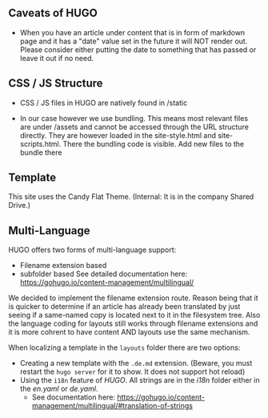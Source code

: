## Caveats of HUGO

- When you have an article under content that is in form of markdown page
and it has a "date" value set in the future it will NOT render out.
Please consider either putting the date to something that has passed or leave it
out if no need.

## CSS / JS Structure
- CSS / JS files in HUGO are natively found in /static

- In our case however we use bundling. This means most relevant files are under
/assets and cannot be accessed through the URL structure directly.
They are however loaded in the site-style.html and site-scripts.html. There the
bundling code is visible. Add new files to the bundle there

## Template
This site uses the Candy Flat Theme.
(Internal: It is in the company Shared Drive.)

## Multi-Language
HUGO offers two forms of multi-language support:
- Filename extension based
- subfolder based
See detailed documentation here: https://gohugo.io/content-management/multilingual/

We decided to implement the filename extension route. Reason being that it is quicker to determine if an article
has already been translated by just seeing if a same-named copy is located next to it in the filesystem tree.
Also the language coding for layouts still works through filename extensions and it is more cohrent to have 
content AND layouts use the same mechanism.

When localizing a template in the `layouts` folder there are two options:
- Creating a new template with the `.de.md` extension. (Beware, you must restart the `hugo server` for it to show. It does not support hot reload)
- Using the `i18n` feature of *HUGO*. All strings are in the *i18n* folder either in the *en.yaml* or *de.yaml*.
    + See documentation here: https://gohugo.io/content-management/multilingual/#translation-of-strings